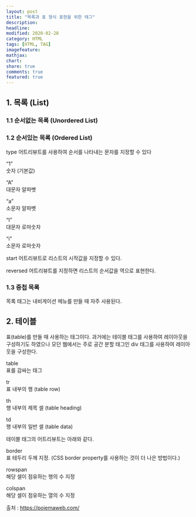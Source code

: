 ```yaml
---
layout: post
title: "목록과 표 형식 표현을 위한 태그"
description:
headline:
modified: 2020-02-28
category: HTML
tags: [HTML, TAG]
imagefeature:
mathjax:
chart:
share: true
comments: true
featured: true
---
```


## 1. 목록 (List)

### 1.1 순서없는 목록 (Unordered List)

<div class="code"><script async src="//jsfiddle.net/Jangyusu/hLga9o84/45/embed/html,result/dark/"></script></div>

### 1.2 순서있는 목록 (Ordered List)

<div class="code"><script async src="//jsfiddle.net/Jangyusu/hLga9o84/46/embed/html,result/dark/"></script></div>

<span class="p">type 어트리뷰트</span>를 사용하여 순서를 나타내는 문자를 지정할 수 있다

<span calss="g">“1”</span>  
숫자 (기본값)

<span calss="g">“A”</span>  
대문자 알파벳

<span calss="g">“a”</span>  
소문자 알파벳

<span calss="g">“I”</span>  
대문자 로마숫자

<span calss="g">“i”</span>  
소문자 로마숫자

<div class="code"><script async src="//jsfiddle.net/Jangyusu/hLga9o84/47/embed/html,result/dark/"></script></div>

<span class="p">start 어트리뷰트</span>로 리스트의 시작값을 지정할 수 있다.

<div class="code"><script async src="//jsfiddle.net/Jangyusu/hLga9o84/49/embed/html,result/dark/"></script></div>

<span class="p">reversed 어트리뷰트</span>를 지정하면 리스트의 순서값을 역으로 표현한다.

<div class="code"><script async src="//jsfiddle.net/Jangyusu/hLga9o84/50/embed/html,result/dark/"></script></div>

### 1.3 중첩 목록

<div class="code"><script async src="//jsfiddle.net/Jangyusu/hLga9o84/51/embed/html,result/dark/"></script></div>

<span class="p">목록 태그</span>는 <span class="y">내비게이션 메뉴를 만들 때 자주 사용</span>된다.

## 2. 테이블

<span class="p">표(table)를 만들 때 사용하는 태그</span>이다. 과거에는 테이블 태그를 사용하여 레이아웃을 구성하기도 하였으나 모던 웹에서는 주로 공간 분할 태그인 div 태그를 사용하여 레이아웃을 구성한다.

<span calss="g">table</span>  
표를 감싸는 태그

<span calss="g">tr</span>  
표 내부의 행 (table row)

<span calss="g">th</span>  
행 내부의 제목 셀 (table heading)

<span calss="g">td</span>  
행 내부의 일반 셀 (table data)



<div class="code"><script async src="//jsfiddle.net/Jangyusu/hLga9o84/52/embed/html,result/dark/"></script></div>

<span class="p">테이블 태그의 어트리뷰트</span>는 아래와 같다.

<span calss="g">border</span>  
표 테두리 두께 지정. (CSS border property를 사용하는 것이 더 나은 방법이다.)

<span calss="g">rowspan</span>  
해당 셀이 점유하는 행의 수 지정

<span calss="g">colspan</span>  
해당 셀이 점유하는 열의 수 지정

<div class="code"><script async src="//jsfiddle.net/Jangyusu/hLga9o84/54/embed/html,result/dark/"></script></div>

<span class="b">출처 : https://poiemaweb.com/</span>